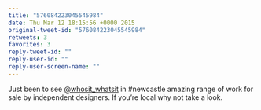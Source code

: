 ```yaml
---
title: "576084223045545984"
date: Thu Mar 12 18:15:56 +0000 2015
original-tweet-id: "576084223045545984"
retweets: 3
favorites: 3
reply-tweet-id: ""
reply-user-id: ""
reply-user-screen-name: ""
---
```

Just been to see <a href="https://twitter.com/whosit_whatsit">@whosit_whatsit</a> in #newcastle amazing range of work for sale by independent designers. If you’re local why not take a look.
